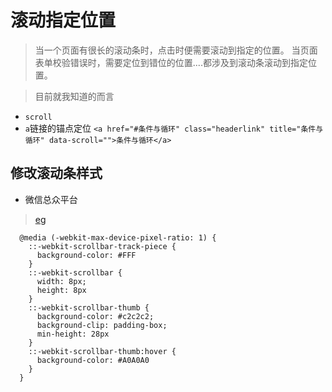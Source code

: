 # 滚动指定位置

> 当一个页面有很长的滚动条时，点击时便需要滚动到指定的位置。 当页面表单校验错误时，需要定位到错位的位置....都涉及到滚动条滚动到指定位置。

> 目前就我知道的而言 
+ `scroll`
+ `a`链接的锚点定位 `<a href="#条件与循环" class="headerlink" title="条件与循环" data-scroll="">条件与循环</a>`

## 修改滚动条样式
  + 微信总众平台
  > [eg]('./../code/css/browser_scroll.html')
  ```
    @media (-webkit-max-device-pixel-ratio: 1) {
      ::-webkit-scrollbar-track-piece {
        background-color: #FFF
      }
      ::-webkit-scrollbar {
        width: 8px;
        height: 8px
      }
      ::-webkit-scrollbar-thumb {
        background-color: #c2c2c2;
        background-clip: padding-box;
        min-height: 28px
      }
      ::-webkit-scrollbar-thumb:hover {
        background-color: #A0A0A0
      }
    }
  ```